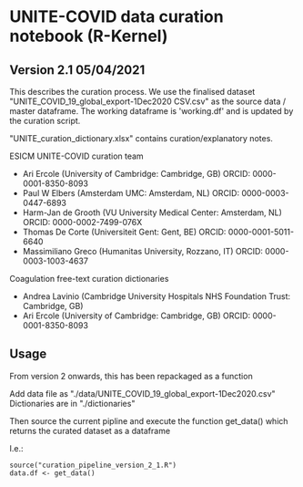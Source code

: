 # UNITE-COVID data curation notebook (R-Kernel)
## Version 2.1  05/04/2021

This describes the curation process. We use the finalised dataset "UNITE_COVID_19_global_export-1Dec2020 CSV.csv" 
as the source data / master dataframe. The working dataframe is 'working.df' and is updated by the curation script.

"UNITE_curation_dictionary.xlsx" contains curation/explanatory notes.

ESICM UNITE-COVID curation team
- Ari Ercole (University of Cambridge: Cambridge, GB) ORCID: 0000-0001-8350-8093
- Paul W Elbers (Amsterdam UMC: Amsterdam, NL) ORCID: 0000-0003-0447-6893
- Harm-Jan de Grooth (VU University Medical Center: Amsterdam, NL) ORCID: 0000-0002-7499-076X
- Thomas De Corte (Universiteit Gent: Gent, BE) ORCID: 0000-0001-5011-6640
- Massimiliano Greco (Humanitas University, Rozzano, IT) ORCID: 0000-0003-1003-4637

Coagulation free-text curation dictionaries
- Andrea Lavinio (Cambridge University Hospitals NHS Foundation Trust: Cambridge, GB)
- Ari Ercole (University of Cambridge: Cambridge, GB) ORCID: 0000-0001-8350-8093


## Usage
From version 2 onwards, this has been repackaged as a function

Add data file as "./data/UNITE_COVID_19_global_export-1Dec2020.csv"
Dictionaries are in "./dictionaries"

Then source the current pipline and execute the function get_data() which returns the curated dataset as a dataframe

I.e.:
```
source("curation_pipeline_version_2_1.R")
data.df <- get_data()
```
